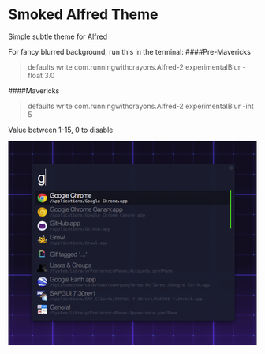 Smoked Alfred Theme
======
Simple subtle theme for [Alfred](http://www.alfredapp.com/)

For fancy blurred background, run this in the terminal:
####Pre-Mavericks
> defaults write com.runningwithcrayons.Alfred-2 experimentalBlur -float 3.0

####Mavericks
> defaults write com.runningwithcrayons.Alfred-2 experimentalBlur -int 5

Value between 1-15, 0 to disable

![Smoked Screenshot](smoked_screenshot.png)



